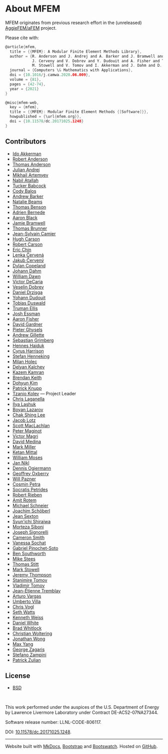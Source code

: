 # About MFEM

MFEM originates from previous research effort in the (unreleased) [AggieFEM/aFEM](https://www.math.tamu.edu/research/vigre/archive/2000c-Lazarov.html) project.

Please cite with:
```c
@article{mfem,
  title = {{MFEM}: A Modular Finite Element Methods Library},
  author = {R. Anderson and J. Andrej and A. Barker and J. Bramwell and J.-S. Camier and
            J. Cerveny and V. Dobrev and Y. Dudouit and A. Fisher and Tz. Kolev and W. Pazner and
            M. Stowell and V. Tomov and I. Akkerman and J. Dahm and D. Medina and S. Zampini},
  journal = {Computers \& Mathematics with Applications},
  doi = {10.1016/j.camwa.2020.06.009},
  volume = {81},
  pages = {42-74},
  year = {2021}
}

@misc{mfem-web,
  key = {mfem},
  title = {{MFEM}: Modular Finite Element Methods {[Software]}},
  howpublished = {\url{mfem.org}},
  doi = {10.11578/dc.20171025.1248}
}
```

<!-- Accumulated Top50 from https://github.com/mfem/mfem/graphs/contributors -->
## Contributors

- [Ido Akkerman](https://www.researchgate.net/profile/Ido_Akkerman/info)
- [Robert Anderson](https://people.llnl.gov/anderson110)
- [Thomas Anderson](https://www.krellinst.org/csgf/fellows/profile?n=anderson2014)
- [Julian Andrej](https://github.com/jandrej)
- [Mikhail Artemyev](https://github.com/martemyev)
- [Nabil Atallah](https://scholar.google.com/citations?user=4HTud3cAAAAJ)
- [Tucker Babcock](https://move.rpi.edu/people/tucker-babcock)
- [Cody Balos](https://people.llnl.gov/balos1)
- [Andrew Barker](https://scholar.google.com/citations?user=m1pd15IAAAAJ&hl=en)
- [Natalie Beams](https://scholar.google.com/citations?user=i67cEEQAAAAJ&hl=en)
- [Thomas Benson](https://github.com/benson31)
- [Adrien Bernede](https://github.com/adrienbernede)
- [Aaron Black](https://github.com/aaroncblack)
- [Jamie Bramwell](https://people.llnl.gov/bramwell1)
- [Thomas Brunner](https://people.llnl.gov/brunner6)
- [Jean-Sylvain Camier](https://people.llnl.gov/camier1)
- [Hugh Carson](https://github.com/hughcars)
- [Robert Carson](https://scholar.google.com/citations?user=RpyyzXkAAAAJ&hl=en)
- [Eric Chin](https://scholar.google.com/citations?user=ix4Y2oMAAAAJ)
- [Lenka Červená](https://github.com/cervenal)
- [Jakub Červený](https://www.linkedin.com/in/jcerveny)
- [Dylan Copeland](https://people.llnl.gov/copeland11)
- [Johann Dahm](https://jdahm.me)
- [William Dawn](https://wcdawn.github.io)
- [Victor DeCaria](https://github.com/victor-decaria-nnl)
- [Veselin Dobrev](https://people.llnl.gov/dobrev1)
- [Daniel Drzisga](https://www.drzisga.dev)
- [Yohann Dudouit](https://people.llnl.gov/dudouit1)
- [Tobias Duswald](https://www.linkedin.com/in/tobias-duswald-8a5726158/)
- [Truman Ellis](https://github.com/trumanellis)
- [Josh Essman](https://github.com/joshessman-llnl)
- [Aaron Fisher](https://people.llnl.gov/fisher47)
- [David Gardner](https://people.llnl.gov/gardner48)
- [Pieter Ghysels](https://crd.lbl.gov/departments/applied-mathematics/scalable-solvers/members/staff-members/pieter-ghysels-2)
- [Andrew Gillette](https://akgillette.github.io)
- [Sebastian Grimberg](https://scholar.google.com/citations?user=p2FEptUAAAAJ&hl=en)
- [Hennes Hajduk](https://www.mn.uio.no/geo/english/people/aca/metos/hennesh/index.html)
- [Cyrus Harrison](https://people.llnl.gov/harrison37)
- [Stefan Henneking](https://www.oden.utexas.edu/people/1497)
- [Milan Holec](https://people.llnl.gov/holec1)
- [Delyan Kalchev](https://scholar.google.com/citations?user=tqH-TyIAAAAJ&hl=en)
- [Kazem Kamran](https://info.rpi.edu/people/kazem-kamran)
- [Brendan Keith](https://brendankeith.github.io)
- [Dohyun Kim](https://github.com/dohyun-cse)
- [Patrick Knupp](https://dblp.org/pid/38/3416.html)
- [Tzanio Kolev](https://people.llnl.gov/kolev1) &mdash; Project Leader
- [Chris Laganella](https://github.com/Laganellac)
- [Ilya Lashuk](https://scholar.google.com/citations?user=5KQiAUoAAAAJ&hl=en)
- [Boyan Lazarov](https://scholar.google.com/citations?user=06WPX88AAAAJ&hl=en)
- [Chak Shing Lee](https://scholar.google.com/citations?user=WyqnLwsAAAAJ&hl=en)
- [Jacob Lotz](https://github.com/JacobLotz)
- [Scott MacLachlan](https://www.math.mun.ca/~smaclachlan)
- [Peter Maginot](https://www.krellinst.org/csgf/alumni/profile?n=maginot2010)
- [Victor Magri](https://people.llnl.gov/paludettomag1)
- [David Medina](https://github.com/dmed256)
- [Mark Miller](https://people.llnl.gov/miller86)
- [Ketan Mittal](https://people.llnl.gov/mittal3)
- [William Moses](https://wsmoses.com)
- [Jan Nikl](https://github.com/najlkin)
- [Dennis Ogiermann](http://www.lkm.rub.de/institut/team/ogiermann.html)
- [Geoffrey Oxberry](https://github.com/goxberry)
- [Will Pazner](https://pazner.github.io)
- [Cosmin Petra](https://people.llnl.gov/petra1)
- [Socratis Petrides](https://people.llnl.gov/petrides1)
- [Robert Rieben](https://people.llnl.gov/rieben1)
- [Amit Rotem](https://github.com/arotem3)
- [Michael Schneier](https://github.com/nnpp-schneier)
- [Joachim Schöberl](https://www.asc.tuwien.ac.at/~schoeberl/wiki/index.php/Joachim_Sch%C3%B6berl)
- [Jean Sexton](https://ccse.lbl.gov/people/jmsexton/index.html)
- [Syun'ichi Shiraiwa](https://scholar.google.com/citations?user=17PZFkoAAAAJ&hl=en)
- [Morteza Siboni](https://www.scorec.rpi.edu/~hakimm2)
- [Joseph Signorelli](https://github.com/j-signorelli)
- [Cameron Smith](https://www.scorec.rpi.edu/~cwsmith)
- [Vanessa Sochat](https://vsoch.github.io)
- [Gabriel Pinochet-Soto](https://web.pdx.edu/~gpin2/)
- [Ben Southworth](https://scholar.google.com/citations?user=TsGhEAUAAAAJ&hl=en)
- [Mike Stees](https://github.com/mstees)
- [Thomas Stitt](https://github.com/tomstitt)
- [Mark Stowell](https://people.llnl.gov/stowell1)
- [Jeremy Thompson](https://github.com/jeremylt)
- [Stanimire Tomov](https://icl.cs.utk.edu/~tomov)
- [Vladimir Tomov](https://people.llnl.gov/tomov2)
- [Jean-Étienne Tremblay](https://github.com/jetremblay)
- [Arturo Vargas](https://artv3.github.io)
- [Umberto Villa](https://engineering.wustl.edu/faculty/Umberto-Villa.html)
- [Chris Vogl](https://people.llnl.gov/vogl2)
- [Seth Watts](https://people.llnl.gov/watts24)
- [Kenneth Weiss](https://people.llnl.gov/weiss27)
- [Daniel White](https://people.llnl.gov/white37)
- [Brad Whitlock](https://github.com/BradWhitlock)
- [Christian Woltering](https://github.com/wo80)
- [Jonathan Wong](https://github.com/jonwong12)
- [Max Yang](https://github.com/kanye-quest)
- [George Zagaris](https://github.com/gzagaris)
- [Stefano Zampini](https://ecrc.kaust.edu.sa/Pages/People.aspx)
- [Patrick Zulian](https://www.ics.usi.ch/index.php/people-detail-page/93-patrick-zulian-sp-1923892153)


## License

- [BSD](https://github.com/mfem/mfem/blob/master/LICENSE)

<br>

This work performed under the auspices of the U.S. Department of Energy
by Lawrence Livermore Laboratory under Contract DE-AC52-07NA27344.

Software release number: LLNL-CODE-806117.

DOI: [10.11578/dc.20171025.1248](https://doi.org/10.11578/dc.20171025.1248).

----

Website built with [MkDocs](https://www.mkdocs.org/), [Bootstrap](https://getbootstrap.com/)
and [Bootswatch](https://bootswatch.com/). Hosted on [GitHub](https://github.com/mfem/).
